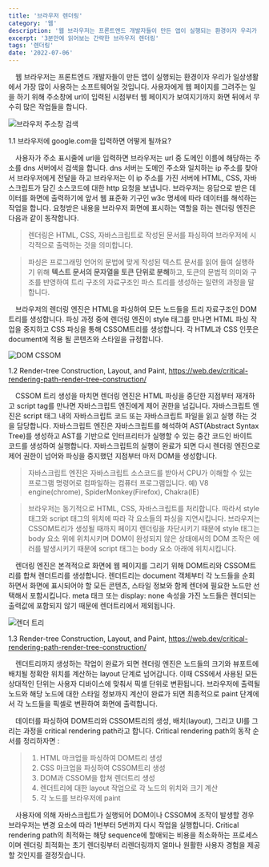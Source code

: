 ```yaml
---
title: '브라우저 렌더링'
category: '웹'
description: '웹 브라우저는 프론트엔드 개발자들이 만든 앱이 실행되는 환경이자 우리가 일상생활에서 가장 많이 사용하는 소프트웨어일 것입니다. 사용자에게 웹 페이지를 그려주는 일을 하기 위해 주소창에 url이 입력된 시점부터 웹 페이지가 보여지기까지 화면 뒤에서 무수히 많은 작업들을 합니다.'
excerpt: '3분만에 읽어보는 간략한 브라우저 렌더링'
tags: '렌더링'
date: '2022-07-06'
---
```


&emsp;웹 브라우저는 프론트엔드 개발자들이 만든 앱이 실행되는 환경이자 우리가 일상생활에서 가장 많이 사용하는 소프트웨어일 것입니다. 사용자에게 웹 페이지를 그려주는 일을 하기 위해 주소창에 url이 입력된 시점부터 웹 페이지가 보여지기까지 화면 뒤에서 무수히 많은 작업들을 합니다.

<div style="max-width:560px; margin: auto">

![브라우저 주소창 검색](/assets/markdown-image/Browser-브라우저-렌더링/google.png)

</div>

<span>1.1 브라우저에 google.com을 입력하면 어떻게 될까요?</span>

&emsp;사용자가 주소 표시줄에 url을 입력하면 브라우저는 url 중 도메인 이름에 해당하는 주소를 dns 서버에서 검색을 합니다. dns 서버는 도메인 주소와 일치하는 ip 주소를 찾아서 브라우저에게 전달을 하고 브라우저는 이 ip 주소를 가진 서버에 HTML, CSS, 자바스크립트가 담긴 소스코드에 대한 http 요청을 보냅니다. 브라우저는 응답으로 받은 데이터를 화면에 출력하기에 앞서 웹 표준화 기구인 w3c 명세에 따라 데이터를 해석하는 작업을 합니다. 요청받은 내용을 브라우저 화면에 표시하는 역할을 하는 렌더링 엔진은 다음과 같이 동작합니다.

> 렌더링은 HTML, CSS, 자바스크립트로 작성된 문서를 파싱하여 브라우저에 시각적으로 출력하는 것을 의미합니다.

> 파싱은 프로그래밍 언어의 문법에 맞게 작성된 텍스트 문서를 읽어 들여 실행하기 위해 **텍스트 문서의 문자열을 토큰 단위로 분해**하고, 토큰의 문법적 의미와 구조를 반영하여 트리 구조의 자료구조인 파스 트리를 생성하는 일련의 과정을 말합니다.

&emsp;브라우저의 렌더링 엔진은 HTML을 파싱하여 모든 노드들을 트리 자료구조인 DOM트리를 생성합니다. 파싱 과정 중에 렌더링 엔진이 style 태그를 만나면 HTML 파싱 작업을 중지하고 CSS 파싱을 통해 CSSOM트리를 생성합니다. 각 HTML과 CSS 인풋은 document에 적용 될 콘텐츠와 스타일을 규정합니다.

<div style="max-width:700px; margin: auto">

![DOM CSSOM](/assets/markdown-image/Browser-브라우저-렌더링/domcssom.png)

</div>

<span>1.2 Render-tree Construction, Layout, and Paint, https://web.dev/critical-rendering-path-render-tree-construction/</span>

&emsp;CSSOM 트리 생성을 마치면 렌더링 엔진은 HTML 파싱을 중단한 지점부터 재개하고 script tag를 만나면 자바스크립트 엔진에게 제어 권한을 넘깁니다. 자바스크립트 엔진은 script 태그 내의 자바스크립트 코드 또는 자바스크립트 파일을 읽고 실행 하는 것을 담당합니다. 자바스크립트 엔진은 자바스크립트를 해석하여 AST(Abstract Syntax Tree)를 생성하고 AST를 기반으로 인터프리터가 실행할 수 있는 중간 코드인 바이트 코드를 생성하여 실행합니다. 자바스크립트의 실행이 완료가 되면 다시 렌더링 엔진으로 제어 권한이 넘어와 파싱을 중지했던 지점부터 마저 DOM을 생성합니다.

> 자바스크립트 엔진은 자바스크립트 소스코드를 받아서 CPU가 이해할 수 있는 프로그램 명령어로 컴파일하는 컴퓨터 프로그램입니다. 예) V8 engine(chrome), SpiderMonkey(Firefox), Chakra(IE)

> 브라우저는 동기적으로 HTML, CSS, 자바스크립트를 처리합니다. 따라서 style 태그와 script 태그의 위치에 따라 각 요소들의 파싱을 지연시킵니다. 브라우저는 CSSOM트리가 생성될 때까지 페이지 렌더링을 차단시키기 때문에 style 태그는 body 요소 위에 위치시키며 DOM이 완성되지 않은 상태에서의 DOM 조작은 에러를 발생시키기 때문에 script 태그는 body 요소 아래에 위치시킵니다.

&emsp;렌더링 엔진은 본격적으로 화면에 웹 페이지를 그리기 위해 DOM트리와 CSSOM트리를 합쳐 렌더트리를 생성합니다. 렌더트리는 document 객체부터 각 노드들을 순회하면서 화면에 표시되어야 할 모든 콘텐츠, 스타일 정보와 함께 렌더에 필요한 노드만 선택해서 포함시킵니다. meta 태크 또는 display: none 속성을 가진 노드들은 렌더되는 출력값에 포함되지 않기 때문에 렌더트리에서 제외됩니다.

<div style="max-width:700px; margin: auto">

![렌더 트리](/assets/markdown-image/Browser-브라우저-렌더링/render-tree.png)

</div>

<span>1.3 Render-tree Construction, Layout, and Paint, https://web.dev/critical-rendering-path-render-tree-construction/</span>

&emsp;렌더트리까지 생성하는 작업이 완료가 되면 렌더링 엔진은 노드들의 크기와 뷰포트에 배치될 정확한 위치를 계산하는 layout 단계로 넘어갑니다. 이때 CSS에서 사용된 모든 상대적인 단위는 사용자 디바이스에 맞춰서 픽셀 단위로 변환됩니다. 브라우저에 출력될 노드와 해당 노드에 대한 스타일 정보까지 계산이 완료가 되면 최종적으로 paint 단계에서 각 노드들을 픽셀로 변환하여 화면에 출력합니다.

&emsp;데이터를 파싱하여 DOM트리와 CSSOM트리의 생성, 배치(layout), 그리고 UI를 그리는 과정을 critical rendering path라고 합니다. Critical rendering path의 동작 순서를 정리하자면 :

> 1. HTML 마크업을 파싱하여 DOM트리 생성
> 2. CSS 마크업을 파싱하여 CSSOM트리 생성
> 3. DOM과 CSSOM을 합쳐 렌더트리 생성
> 4. 렌더트리에 대한 layout 작업으로 각 노드의 위치와 크기 계산
> 5. 각 노드를 브라우저에 paint

&emsp;사용자에 의해 자바스크립트가 실행되어 DOM이나 CSSOM에 조작이 발생할 경우 브라우저는 변경 요소에 따라 1번부터 5번까지 다시 작업을 실행합니다. Critical rendering path의 최적화는 해당 sequence에 할애되는 비용을 최소화하는 프로세스이며 렌더링 최적화는 초기 렌더링부터 리렌더링까지 얼마나 원활한 사용자 경험을 제공할 것인지를 결정짓습니다.
